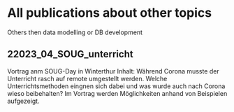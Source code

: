 # All publications about other topics
Others then data modelling or DB development

## 22023_04_SOUG_unterricht
Vortrag anm SOUG-Day in Winterthur
Inhalt: Während Corona musste der Unterricht rasch auf remote umgestellt werden. Welche Unterrichtsmethoden eingnen sich dabei und was wurde auch nach Corona wieso beibehalten? Im Vortrag werden Möglichkeiten anhand von Beispielen aufgezeigt.

